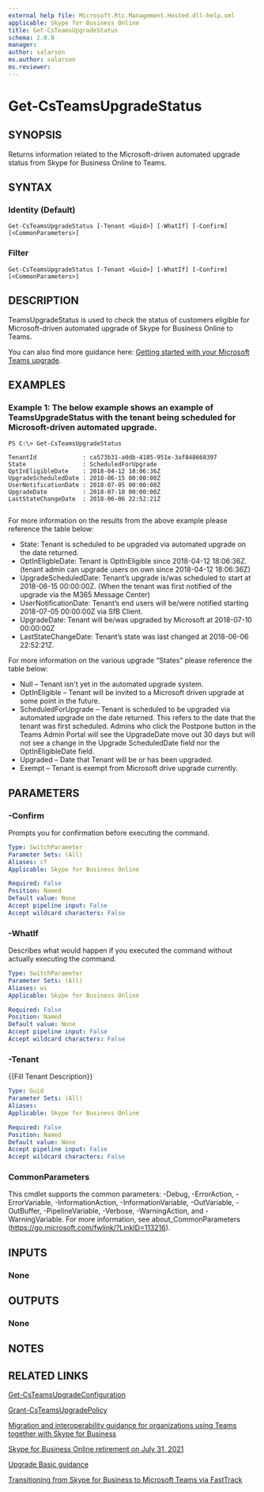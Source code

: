 ```yaml
---
external help file: Microsoft.Rtc.Management.Hosted.dll-help.xml
applicable: Skype for Business Online
title: Get-CsTeamsUpgradeStatus
schema: 2.0.0
manager: 
author: salarson
ms.author: salarson
ms.reviewer: 
---
```


# Get-CsTeamsUpgradeStatus

## SYNOPSIS
Returns information related to the Microsoft-driven automated upgrade status from Skype for Business Online to Teams. 


## SYNTAX

### Identity (Default)
```
Get-CsTeamsUpgradeStatus [-Tenant <Guid>] [-WhatIf] [-Confirm] [<CommonParameters>]
```

### Filter
```
Get-CsTeamsUpgradeStatus [-Tenant <Guid>] [-WhatIf] [-Confirm] [<CommonParameters>]
```

## DESCRIPTION
TeamsUpgradeStatus is used to check the status of customers eligible for Microsoft-driven automated upgrade of Skype for Business Online to Teams. 

You can also find more guidance here: [Getting started with your Microsoft Teams upgrade](https://docs.microsoft.com/MicrosoftTeams/upgrade-start-here).

## EXAMPLES

### Example 1: The below example shows an example of TeamsUpgradeStatus with the tenant being scheduled for Microsoft-driven automated upgrade.
```
PS C:\> Get-CsTeamsUpgradeStatus

TenantId             : ca573b31-a0db-4185-951e-3af848668397
State                : ScheduledForUpgrade
OptInEligibleDate    : 2018-04-12 18:06:36Z
UpgradeScheduledDate : 2018-06-15 00:00:00Z
UserNotificationDate : 2018-07-05 00:00:00Z
UpgradeDate          : 2018-07-10 00:00:00Z
LastStateChangeDate  : 2018-06-06 22:52:21Z


```

For more information on the results from the above example please reference the table below:
	
*   State:      Tenant is scheduled to be upgraded via automated upgrade on the date returned.
*   OptInEligbleDate:      Tenant is OptInEligible since 2018-04-12 18:06:36Z. (tenant admin can upgrade users on own since 2018-04-12 18:06:36Z)
*   UpgradeScheduledDate:     Tenant’s upgrade is/was scheduled to start at 2018-06-15 00:00:00Z. (When the tenant was first notified of the upgrade via the M365 Message Center)
*   UserNotificationDate:   Tenant’s end users will be/were notified starting 2018-07-05 00:00:00Z via SfB Client. 
*   UpgradeDate:     Tenant will be/was upgraded by Microsoft at 2018-07-10 00:00:00Z
*   LastStateChangeDate:  Tenant’s state was last changed at 2018-06-06 22:52:21Z. 

For more information on the various upgrade “States” please reference the table below: 

*   Null – Tenant isn't yet in the automated upgrade system.
*   OptInEligible – Tenant will be invited to a Microsoft driven upgrade at some point in the future.  
*   ScheduledForUpgrade – Tenant is scheduled to be upgraded via automated upgrade on the date returned. This refers to the date that the tenant was first scheduled. Admins who click the Postpone button in the Teams Admin Portal will see the UpgradeDate move out 30 days but will not see a change in the Upgrade ScheduledDate field nor the OptInEligibleDate field.
*   Upgraded – Date that Tenant will be or has been upgraded.
*   Exempt – Tenant is exempt from Microsoft drive upgrade currently.


## PARAMETERS

### -Confirm
Prompts you for confirmation before executing the command.

```yaml
Type: SwitchParameter
Parameter Sets: (All)
Aliases: cf
Applicable: Skype for Business Online

Required: False
Position: Named
Default value: None
Accept pipeline input: False
Accept wildcard characters: False
```

### -WhatIf
Describes what would happen if you executed the command without actually executing the command.

```yaml
Type: SwitchParameter
Parameter Sets: (All)
Aliases: wi
Applicable: Skype for Business Online

Required: False
Position: Named
Default value: None
Accept pipeline input: False
Accept wildcard characters: False
```

### -Tenant
{{Fill Tenant Description}}

```yaml
Type: Guid
Parameter Sets: (All)
Aliases: 
Applicable: Skype for Business Online

Required: False
Position: Named
Default value: None
Accept pipeline input: False
Accept wildcard characters: False
```

### CommonParameters
This cmdlet supports the common parameters: -Debug, -ErrorAction, -ErrorVariable, -InformationAction, -InformationVariable, -OutVariable, -OutBuffer, -PipelineVariable, -Verbose, -WarningAction, and -WarningVariable.
For more information, see about_CommonParameters (https://go.microsoft.com/fwlink/?LinkID=113216).

## INPUTS

### None

## OUTPUTS

### None
## NOTES

## RELATED LINKS

 [Get-CsTeamsUpgradeConfiguration](Get-CsTeamsUpgradeConfiguration.md)

 [Grant-CsTeamsUpgradePolicy](Grant-CsTeamsUpgradePolicy.md)

 [Migration and interoperability guidance for organizations using Teams together with Skype for Business](https://docs.microsoft.com/MicrosoftTeams/migration-interop-guidance-for-teams-with-skype)

 [Skype for Business Online retirement on July 31, 2021](https://support.microsoft.com/en-us/help/4511540/retirement-of-skype-for-business-online)

 [Upgrade Basic guidance](https://docs.microsoft.com/en-us/MicrosoftTeams/upgrade-basic)

 [Transitioning from Skype for Business to Microsoft Teams via FastTrack](https://www.microsoft.com/en-us/fasttrack/skype-for-business-transition-to-teams?rtc=1
)
